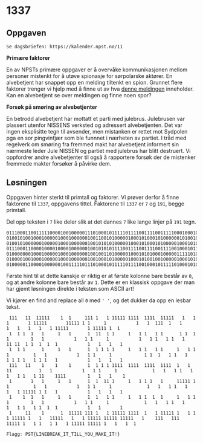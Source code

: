 # 1337

## Oppgaven

    Se dagsbriefen: https://kalender.npst.no/11

<p><strong>Primære faktorer</strong></p> <p>En av NPSTs primære oppgaver er å overvåke kommunikasjonen mellom personer mistenkt for å utøve spionasje for sørpolarske aktører. En alvebetjent har snappet opp en melding tiltenkt en spion. Grunnet flere faktorer trenger vi hjelp med å finne ut av hva <a href="./assets/melding.txt">denne meldingen</a> inneholder. Kan en alvebetjent se over meldingen og finne noen spor?</p> <p><strong>Forsøk på smøring av alvebetjenter</strong></p> <p>En betrodd alvebetjent har mottatt et parti med julebrus. Julebrusen var plassert utenfor NISSENS verksted og adressert alvebetjenten. Det var ingen eksplisitte tegn til avsender, men mistanken er rettet mot Sydpolen pga en sor pingvinfjær som ble funnnet i nærheten av partiet. I tråd med regelverk om smøring fra fremmed makt har alvebetjent informert sin nærmeste leder Jule NISSEN og partiet med julebrus har blitt destruert. Vi oppfordrer andre alvebetjenter til også å rapportere forsøk der de mistenker fremmede makter forsøker å påvirke dem.</p>

## Løsningen

Oppgaven hinter sterkt til primtall og faktorer. Vi prøver derfor å finne faktorene til `1337`, oppgavens tittel. Faktorene til `1337` er `7` og `191`, begge primtall.

Del opp teksten i `7` like deler slik at det dannes `7` like lange linjer på `191` tegn.

```plaintext
01110001100111110000100100000111010001011111011110011110011111000100010001000000010111110000000111110101000001000000000001000100111001000100000001000100010001000101111100000001011111010010000
01001010010001000001000100000010011001010000010001010001010000001010010010000000010001000000000001000101000001000000000001000101000101000100000001101100101001001001000000000001000100010001000
01001010000001000001000100000010010101010000010001010001010000010001010100000000010001000000000001000101000001000000000000101001000101000100000001010101000101010001000000000001000100010001000
01110001100001000010000100000010010101011110011110011110011110010001011000000000010001000000000001000101000001000000000000010001000101000100000001000101000101100001111000000001000100010000100
01000000010001000001000100000010010011010000010001010100010000011111010100000000010001000000000001000101000001000000000000010001000101000100000001000101111101010001000000000001000100010001000
01000010010001000001000100000010010001010000010001010010010000010001010010000000010001000000000001000101000001000000000000010001000101000100000001000101000101001001000000000001000100000001000
01000001100001000000100111110111010001011111011110010001011111010001010001011111010001000111110001000101111101111101111100010000111000111001111101000101000101000101111101111101000100010010000
```

Første hint til at dette kanskje er riktig er at første kolonne bare består av `0`, og at andre kolonne bare består av `1`.
Dette er en klassisk oppgave der man har gjemt løsningen direkte i teksten som ASCII art!

Vi kjører en find and replace all `0` med `' '`, og det dukker da opp en lesbar tekst.

```plaintext
 111   11  11111    1  1     111 1   1 11111 1111  1111  11111   1   1   1       1 11111       11111 1 1     1           1   1  111  1   1       1   1   1   1   1 11111       1 11111 1  1
 1  1 1  1   1     1   1      1  11  1 1     1   1 1   1 1      1 1  1  1        1   1           1   1 1     1           1   1 1   1 1   1       11 11  1 1  1  1  1           1   1   1   1
 1  1 1      1     1   1      1  1 1 1 1     1   1 1   1 1     1   1 1 1         1   1           1   1 1     1            1 1  1   1 1   1       1 1 1 1   1 1 1   1           1   1   1   1
 111   11    1    1    1      1  1 1 1 1111  1111  1111  1111  1   1 11          1   1           1   1 1     1             1   1   1 1   1       1   1 1   1 11    1111        1   1   1    1
 1       1   1     1   1      1  1  11 1     1   1 1 1   1     11111 1 1         1   1           1   1 1     1             1   1   1 1   1       1   1 11111 1 1   1           1   1   1   1
 1    1  1   1     1   1      1  1   1 1     1   1 1  1  1     1   1 1  1        1   1           1   1 1     1             1   1   1 1   1       1   1 1   1 1  1  1           1   1       1
 1     11    1      1  11111 111 1   1 11111 1111  1   1 11111 1   1 1   1 11111 1   1   11111   1   1 11111 11111 11111   1    111   111  11111 1   1 1   1 1   1 11111 11111 1   1   1  1
```

```javascript
Flagg: PST{LINEBREAK_IT_TILL_YOU_MAKE_IT!}
```
